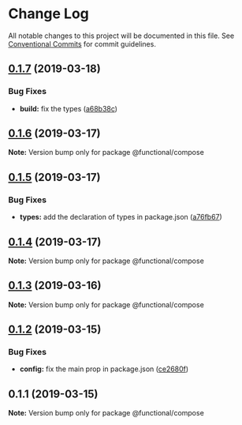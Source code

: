# Change Log

All notable changes to this project will be documented in this file.
See [Conventional Commits](https://conventionalcommits.org) for commit guidelines.

## [0.1.7](https://github.com/Oscar170/-functional/compare/@functional/compose@0.1.6...@functional/compose@0.1.7) (2019-03-18)


### Bug Fixes

* **build:** fix the types ([a68b38c](https://github.com/Oscar170/-functional/commit/a68b38c))





## [0.1.6](https://github.com/Oscar170/-functional/compare/@functional/compose@0.1.5...@functional/compose@0.1.6) (2019-03-17)

**Note:** Version bump only for package @functional/compose





## [0.1.5](https://github.com/Oscar170/-functional/compare/@functional/compose@0.1.4...@functional/compose@0.1.5) (2019-03-17)


### Bug Fixes

* **types:** add the declaration of types in package.json ([a76fb67](https://github.com/Oscar170/-functional/commit/a76fb67))





## [0.1.4](https://github.com/Oscar170/-functional/compare/@functional/compose@0.1.3...@functional/compose@0.1.4) (2019-03-17)

**Note:** Version bump only for package @functional/compose





## [0.1.3](https://github.com/Oscar170/-functional/compare/@functional/compose@0.1.2...@functional/compose@0.1.3) (2019-03-16)

**Note:** Version bump only for package @functional/compose





## [0.1.2](https://github.com/Oscar170/-functional/compare/@functional/compose@0.1.1...@functional/compose@0.1.2) (2019-03-15)


### Bug Fixes

* **config:** fix the main prop in package.json ([ce2680f](https://github.com/Oscar170/-functional/commit/ce2680f))





## 0.1.1 (2019-03-15)

**Note:** Version bump only for package @functional/compose
